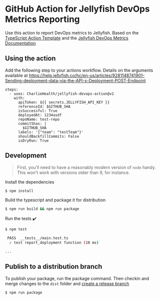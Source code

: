 # GitHub Action for Jellyfish DevOps Metrics Reporting

Use this action to report DevOps metrics to Jellyfish. Based on the [TypeScript Action Template](https://github.com/actions/typescript-action) and the [Jellyfish DevOps Metrics Documentation](https://help.jellyfish.co/hc/en-us/articles/9281148741901-Sending-deployment-data-via-the-API-s-Deployment-POST-Endpoint)

## Using the action

Add the following step to your actions workflow. Details on the arguments available at https://help.jellyfish.co/hc/en-us/articles/9281148741901-Sending-deployment-data-via-the-API-s-Deployment-POST-Endpoint

```
steps:
  - uses: CharlieHealth/jellyfish-devops-action@v1
    with:
      apiToken: ${{ secrets.JELLYFISH_API_KEY }}
      referenceId: $GITHUB_SHA
      isSuccessful: True
      deployedAt: 1234asdf
      repoName: test-repo
      commitShas: |
        $GITHUB_SHA
      labels: '{"team": "testTeam"}'
      shouldBackfillCommits: False
      isDryRun: True

```

## Development

> First, you'll need to have a reasonably modern version of `node` handy. This won't work with versions older than 9, for instance.

Install the dependencies

```bash
$ npm install
```

Build the typescript and package it for distribution

```bash
$ npm run build && npm run package
```

Run the tests :heavy_check_mark:

```bash
$ npm test

 PASS  __tests__/main.test.ts
  ✓ test report_deployment function (10 ms)

...
```

## Publish to a distribution branch

To publish your package, run the package command. Then checkin and merge changes to the `dist` folder and [create a release branch](https://github.com/actions/toolkit/blob/master/docs/action-versioning.md)

```bash
$ npm run package
```
